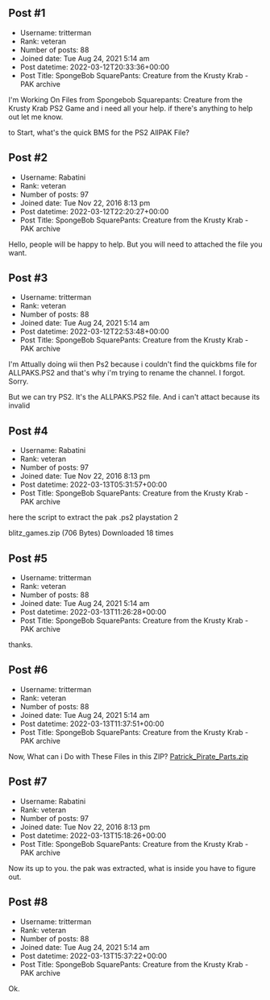 ## Post #1
- Username: tritterman
- Rank: veteran
- Number of posts: 88
- Joined date: Tue Aug 24, 2021 5:14 am
- Post datetime: 2022-03-12T20:33:36+00:00
- Post Title: SpongeBob SquarePants: Creature from the Krusty Krab - PAK archive

I'm Working On Files from Spongebob Squarepants: Creature from the Krusty Krab PS2 Game and i need all your help.
if there's anything to help out let me know.

to Start, what's the quick BMS for the PS2 AllPAK File?
## Post #2
- Username: Rabatini
- Rank: veteran
- Number of posts: 97
- Joined date: Tue Nov 22, 2016 8:13 pm
- Post datetime: 2022-03-12T22:20:27+00:00
- Post Title: SpongeBob SquarePants: Creature from the Krusty Krab - PAK archive

Hello,
people will be happy to help.
But you will need to attached the file you want.
## Post #3
- Username: tritterman
- Rank: veteran
- Number of posts: 88
- Joined date: Tue Aug 24, 2021 5:14 am
- Post datetime: 2022-03-12T22:53:48+00:00
- Post Title: SpongeBob SquarePants: Creature from the Krusty Krab - PAK archive

I'm Attually doing wii then Ps2 because i couldn't find the quickbms file for ALLPAKS.PS2 and that's why i'm trying to rename the channel.
I forgot. Sorry.

But we can try PS2. It's the ALLPAKS.PS2 file. And i can't attact because its invalid
## Post #4
- Username: Rabatini
- Rank: veteran
- Number of posts: 97
- Joined date: Tue Nov 22, 2016 8:13 pm
- Post datetime: 2022-03-13T05:31:57+00:00
- Post Title: SpongeBob SquarePants: Creature from the Krusty Krab - PAK archive

here the script to extract the pak .ps2 
playstation 2


 blitz_games.zip
(706 Bytes) Downloaded 18 times
## Post #5
- Username: tritterman
- Rank: veteran
- Number of posts: 88
- Joined date: Tue Aug 24, 2021 5:14 am
- Post datetime: 2022-03-13T11:26:28+00:00
- Post Title: SpongeBob SquarePants: Creature from the Krusty Krab - PAK archive

thanks.
## Post #6
- Username: tritterman
- Rank: veteran
- Number of posts: 88
- Joined date: Tue Aug 24, 2021 5:14 am
- Post datetime: 2022-03-13T11:37:51+00:00
- Post Title: SpongeBob SquarePants: Creature from the Krusty Krab - PAK archive

Now, What can i Do with These Files in this ZIP?
[Patrick_Pirate_Parts.zip](https://xentaxbackup.github.io/file/21939_Patrick_Pirate_Parts.zip)
## Post #7
- Username: Rabatini
- Rank: veteran
- Number of posts: 97
- Joined date: Tue Nov 22, 2016 8:13 pm
- Post datetime: 2022-03-13T15:18:26+00:00
- Post Title: SpongeBob SquarePants: Creature from the Krusty Krab - PAK archive

Now its up to you.
the pak was extracted, what is inside you have to figure out.
## Post #8
- Username: tritterman
- Rank: veteran
- Number of posts: 88
- Joined date: Tue Aug 24, 2021 5:14 am
- Post datetime: 2022-03-13T15:37:22+00:00
- Post Title: SpongeBob SquarePants: Creature from the Krusty Krab - PAK archive

Ok.
